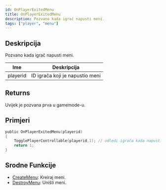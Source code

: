 ```yaml
---
id: OnPlayerExitedMenu
title: OnPlayerExitedMenu
description: Pozvano kada igrač napusti meni.
tags: ["player", "menu"]
---
```


## Deskripcija

Pozvano kada igrač napusti meni.

| Ime      | Deskripcija                     |
| -------- | ------------------------------- |
| playerid | ID igrača koji je napustio meni |

## Returns

Uvijek je pozvana prva u gamemode-u.

## Primjeri

```c
public OnPlayerExitedMenu(playerid)
{
    TogglePlayerControllable(playerid,1); // odledi igrača kada napusti meni
    return 1;
}
```

## Srodne Funkcije

- [CreateMenu](../functions/CreateMenu.md): Kreiraj meni.
- [DestroyMenu](../functions/DestroyMenu.md): Uništi meni.
